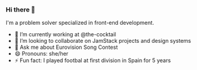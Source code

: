 ### Hi there 👋

I'm a problem solver specialized in front-end development.

- 🔭 I’m currently working at @the-cocktail
- 👯 I’m looking to collaborate on JamStack projects and design systems
- 💬 Ask me about Eurovision Song Contest
- 😄 Pronouns: she/her
- ⚡ Fun fact: I played footbal at first division in Spain for 5 years

<!--
**juliavallina/juliavallina** is a ✨ _special_ ✨ repository because its `README.md` (this file) appears on your GitHub profile.

Here are some ideas to get you started:

- 🔭 I’m currently working on ...
- 🌱 I’m currently learning ...
- 👯 I’m looking to collaborate on ...
- 🤔 I’m looking for help with ...
- 💬 Ask me about ...
- 📫 How to reach me: ...
- 😄 Pronouns: ...
- ⚡ Fun fact: ...
-->
